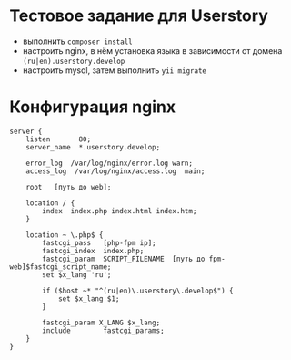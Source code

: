 # Тестовое задание для Userstory

* выполнить ```composer install```
* настроить nginx, в нём установка языка в зависимости от домена ```(ru|en).userstory.develop```
* настроить mysql, затем выполнить ```yii migrate```

# Конфигурация nginx
```
server {
    listen       80;
    server_name  *.userstory.develop;

    error_log  /var/log/nginx/error.log warn;
    access_log  /var/log/nginx/access.log  main;

    root   [путь до web];

    location / {
        index  index.php index.html index.htm;
    }

    location ~ \.php$ {
        fastcgi_pass   [php-fpm ip];
        fastcgi_index  index.php;
        fastcgi_param  SCRIPT_FILENAME  [путь до fpm-web]$fastcgi_script_name;
        set $x_lang 'ru';

        if ($host ~* "^(ru|en)\.userstory\.develop$") {
            set $x_lang $1;
        }

        fastcgi_param X_LANG $x_lang;
        include        fastcgi_params;
    }
}
```